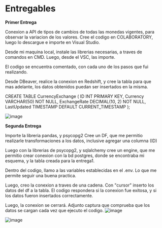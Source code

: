 # Entregables

**Primer Entrega**

Conexion a API de tipos de cambios de todas las monedas vigentes, para observar la variacion de los valores.
Cree el codigo en COLABORATORY, luego lo descargue e importe en Visual Studio.

Desde mi maquina local, instale las librerias necesarias, a traves de comandos en CMD. 
Luego, desde el VSC, las importe.

El codigo se encuentra comentado, con cada uno de los pasos que fui realizando.

Desde DBeaver, realice la conexion en Redshift, y cree la tabla para que mas adelante, los datos obtenidos puedan ser insertados en la misma.

CREATE TABLE CurrencyExchange (
    ID INT PRIMARY KEY,
    Currency VARCHAR(50) NOT NULL,
    ExchangeRate DECIMAL(10, 2) NOT NULL,
    LastUpdated TIMESTAMP DEFAULT CURRENT_TIMESTAMP
);

![image](https://github.com/DanisaAltamirano/entregables/assets/149590620/6a442463-03a3-4cb5-989c-ef8e465bde9b)

**Segunda Entrega**

Importe la libreria pandas, y psycopg2
Cree un DF, que me permitio realizarle transformaciones a los datos, inclusive agregar una columna (ID)

Luego con la librerias de psycopg2, y sqlalchemy cree un engine, que me permitio crear conexion con la bd postgres, donde se encontraba mi esquema, y la tabla creada para la entrega1.

Dentro del codigo, llamo a las variables establecidas en el .env. Lo que me permite seguir una buena practica.

Luego, creo la conexion a traves de una cadena. 
Con "cursor" inserto los datos del df a la tabla. El codigo respondera si la conexion fue exitosa, y si los datos fueron insertados correctamente.

Luego, la conexion se cerrará.
Adjunto captura que comprueba que los datos se cargan cada vez que ejecuto el codigo. 
![image](https://github.com/DanisaAltamirano/Entregables/assets/149590620/1a8fa50e-faa4-4a2e-8e02-c6832878caf3)

![image](https://github.com/DanisaAltamirano/Entregables/assets/149590620/3b72dcaa-51f1-4451-b754-cb119895d17d)


